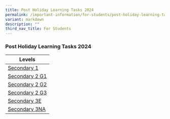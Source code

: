 ```yaml
---
title: Post Holiday Learning Tasks 2024
permalink: /important-information/for-students/post-holiday-learning-tasks/
variant: markdown
description: ""
third_nav_title: For Students
---
```

### 	Post Holiday Learning Tasks 2024

| Levels |
| -------- | 
| [Secondary 1](https://drive.google.com/file/d/1AdnrANiTpr2KobtW4KbiY0RSumZ6L0Y7/view?usp=sharing)     | 
| [Secondary 2 G1](https://drive.google.com/file/d/13-1eUc9PiB_iuFPfBNloOit7qzdBBj26/view?usp=sharing)     | 
| [Secondary 2 G2](https://drive.google.com/file/d/1JzqYuQBFya1DQARZfd_1H9XOjIyse9jT/view?usp=sharing)     | 
| [Secondary 2 G3](https://drive.google.com/file/d/1BReJC1nVDCC-CGfShf42mpqv09iOEx4Z/view?usp=sharing)     | 
| [Secondary 3E](https://drive.google.com/file/d/1OPTLZJkWXJ9t5cS5yG0JdKscQ0i1hBZ8/view?usp=sharing)    |
| [Secondary 3NA](https://drive.google.com/file/d/1bnnorzqxldIuXXdoQsunRysyT2cg7VH0/view?usp=sharing)    |
